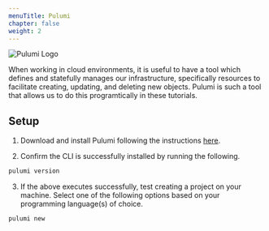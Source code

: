 ```yaml
---
menuTitle: Pulumi
chapter: false
weight: 2
---
```



 ![Pulumi Logo](https://www.pulumi.com/logos/brand/logo-on-white.svg)

When working in cloud environments, it is useful to have a tool which defines and statefully manages our infrastructure, 
specifically resources to facilitate creating, updating, and deleting new objects. Pulumi is such a tool that allows us to
do this programtically in these tutorials.

## Setup

1. Download and install Pulumi following the instructions [here](https://www.pulumi.com/docs/get-started/install/).

2. Confirm the CLI is successfully installed by running the following.

```sh
pulumi version
```

3. If the above executes successfully, test creating a project on your machine. Select one of the following options based on your programming language(s) of choice.

```sh
pulumi new
```
